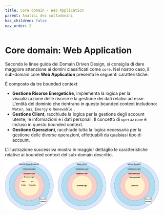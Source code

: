 ```yaml
---
title: Core domain - Web Application
parent: Analisi dei sottodomini
has_children: false
nav_order: 2
---
```


# Core domain: Web Application

Secondo le linee guida del Domain Driven Design, si consiglia di dare maggiore attenzione ai domini classificati come `core`. 
Nel nostro caso, il sub-domain core **Web Application** presenta le seguenti caratteristiche:

È composto da tre bounded context:
- **Gestione Risorse Energetiche**, implementa la logica per la visualizzazione delle risorse e la gestione dei dati relativi ad esse. 
L'entità del dominio che rientrano in questo bounded context includono: `Water`, `Gas`, `Energy` e `Renewable` .
- **Gestione Client**, racchiude la logica per la gestione degli account utente, le informazioni e i dati personali. Il concetto di `operazione` è incluso in questo bounded context.
- **Gestione Operazioni**, racchiude tutta la logica necessaria per la gestione delle diverse operazioni, effettuabili da qualsiasi tipo di account.

L'illustrazione successiva mostra in maggior dettaglio le caratteristiche relative ai bounded context del sub-domain descritto.


<div align="center">
<img src="img/core-context.png" alt="Individuazione dei diversi bounded context del sistema">
</div>
